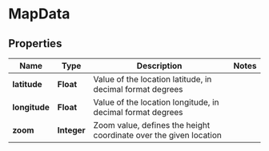 
# MapData

## Properties
Name | Type | Description | Notes
------------ | ------------- | ------------- | -------------
**latitude** | **Float** | Value of the location latitude, in decimal format degrees | 
**longitude** | **Float** | Value of the location longitude, in decimal format degrees | 
**zoom** | **Integer** | Zoom value, defines the height coordinate over the given location | 



